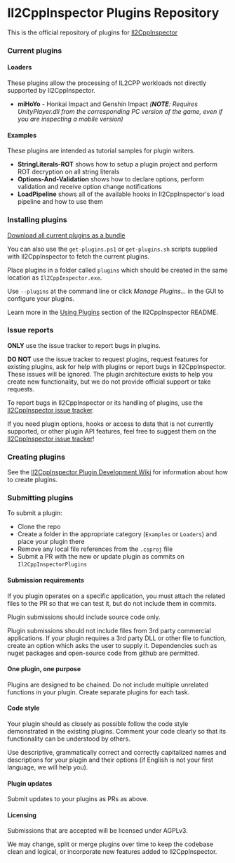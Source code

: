 # Il2CppInspector Plugins Repository

This is the official repository of plugins for [Il2CppInspector](https://github.com/djkaty/Il2CppInspector)

### Current plugins

#### Loaders

These plugins allow the processing of IL2CPP workloads not directly supported by Il2CppInspector.

* **miHoYo** - Honkai Impact and Genshin Impact _(**NOTE**: Requires UnityPlayer.dll from the corresponding PC version of the game, even if you are inspecting a mobile version)_

#### Examples

These plugins are intended as tutorial samples for plugin writers.

* **StringLiterals-ROT** shows how to setup a plugin project and perform ROT decryption on all string literals
* **Options-And-Validation** shows how to declare options, perform validation and receive option change notifications
* **LoadPipeline** shows all of the available hooks in Il2CppInspector's load pipeline and how to use them

### Installing plugins

[Download all current plugins as a bundle](https://github.com/djkaty/Il2CppInspectorPlugins/releases)

You can also use the `get-plugins.ps1` or `get-plugins.sh` scripts supplied with Il2CppInspector to fetch the current plugins.

Place plugins in a folder called `plugins` which should be created in the same location as `Il2CppInspector.exe`.

Use `--plugins` at the command line or click *Manage Plugins...* in the GUI to configure your plugins.

Learn more in the [Using Plugins](https://github.com/djkaty/Il2CppInspector#using-plugins) section of the Il2CppInspector README.

### Issue reports

**ONLY** use the issue tracker to report bugs in plugins.

**DO NOT** use the issue tracker to request plugins, request features for existing plugins, ask for help with plugins or report bugs in Il2CppInspector. These issues will be ignored. The plugin architecture exists to help you create new functionality, but we do not provide official support or take requests.

To report bugs in Il2CppInspector or its handling of plugins, use the [Il2CppInspector issue tracker](https://github.com/djkaty/Il2CppInspector/issues).

If you need plugin options, hooks or access to data that is not currently supported, or other plugin API features, feel free to suggest them on the [Il2CppInspector issue tracker](https://github.com/djkaty/Il2CppInspector/issues)!

### Creating plugins

See the [Il2CppInspector Plugin Development Wiki](https://github.com/djkaty/Il2CppInspector/wiki/Plugins%3A-Getting-Started) for information about how to create plugins.

### Submitting plugins

To submit a plugin:

* Clone the repo
* Create a folder in the appropriate category (`Examples` or `Loaders`) and place your plugin there
* Remove any local file references from the `.csproj` file
* Submit a PR with the new or update plugin as commits on `Il2CppInspectorPlugins`

#### Submission requirements

If you plugin operates on a specific application, you must attach the related files to the PR so that we can test it, but do not include them in commits.

Plugin submissions should include source code only.

Plugin submissions should not include files from 3rd party commercial applications. If your plugin requires a 3rd party DLL or other file to function, create an option which asks the user to supply it. Dependencies such as nuget packages and open-source code from github are permitted.

#### One plugin, one purpose

Plugins are designed to be chained. Do not include multiple unrelated functions in your plugin. Create separate plugins for each task.

#### Code style

Your plugin should as closely as possible follow the code style demonstrated in the existing plugins. Comment your code clearly so that its functionality can be understood by others.

Use descriptive, grammatically correct and correctly capitalized names and descriptions for your plugin and their options (if English is not your first language, we will help you).

#### Plugin updates

Submit updates to your plugins as PRs as above.

#### Licensing

Submissions that are accepted will be licensed under AGPLv3.

We may change, split or merge plugins over time to keep the codebase clean and logical, or incorporate new features added to Il2CppInspector.

